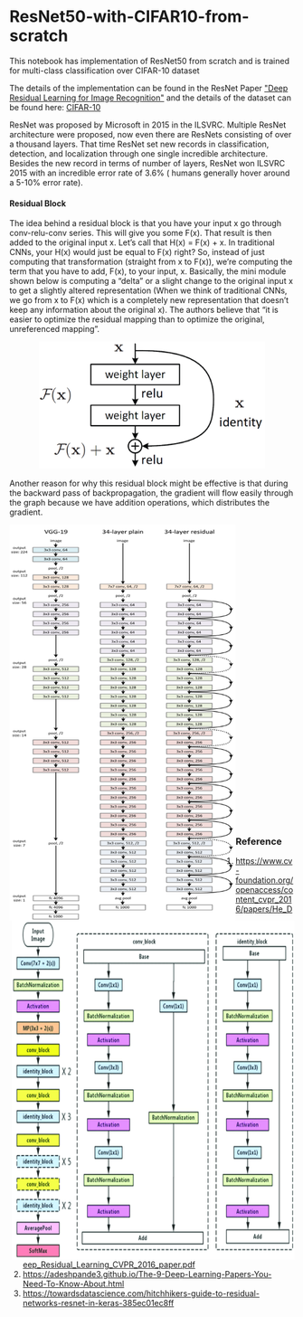 # ResNet50-with-CIFAR10-from-scratch

This notebook has implementation of ResNet50 from scratch and is trained for multi-class classification over CIFAR-10 dataset 

The details of the implementation can be found in the ResNet Paper ["Deep Residual Learning for Image Recognition"](https://www.cv-foundation.org/openaccess/content_cvpr_2016/papers/He_Deep_Residual_Learning_CVPR_2016_paper.pdf) and the details of the dataset can be found here: [CIFAR-10](https://www.cs.toronto.edu/~kriz/cifar.html)

ResNet was proposed by Microsoft in 2015 in the ILSVRC. Multiple ResNet architecture were proposed, now even there are ResNets consisting of over a thousand layers. That time ResNet set new records in classification, detection, and localization through one single incredible architecture. Besides the new record in terms of number of layers, ResNet won ILSVRC 2015 with an incredible error rate of 3.6% ( humans generally hover around a 5-10% error rate).

#### Residual Block
The idea behind a residual block is that you have your input x go through conv-relu-conv series. This will give you some F(x). That result is then added to the original input x. Let’s call that H(x) = F(x) + x. In traditional CNNs, your H(x) would just be equal to F(x) right? So, instead of just computing that transformation (straight from x to F(x)), we’re computing the term that you have to add, F(x), to your input, x. Basically, the mini module shown below is computing a “delta” or a slight change to the original input x to get a slightly altered representation (When we think of traditional CNNs, we go from x to F(x) which is a completely new representation that doesn’t keep any information about the original x). The authors believe that “it is easier to optimize the residual mapping than to optimize the original, unreferenced mapping”.

<p align="center"><img src="./images/resnet50_3.png" width="400"> </p>


Another reason for why this residual block might be effective is that during the backward pass of backpropagation, the gradient will flow easily through the graph because we have addition operations, which distributes the gradient.

<img align="left" img src="./images/resnet50_2.png" width="400" height="700"> <img align="right" img src="./images/resnet50_1.png" width="500"  height="600">

<br /><br /><br /><br /><br /><br /><br /><br /><br /><br /><br /><br /><br /><br /><br /><br /><br /><br /><br /><br /><br /><br /><br /><br /><br /><br /><br /><br /><br /><br /><br />

### Reference
1. https://www.cv-foundation.org/openaccess/content_cvpr_2016/papers/He_Deep_Residual_Learning_CVPR_2016_paper.pdf
2. https://adeshpande3.github.io/The-9-Deep-Learning-Papers-You-Need-To-Know-About.html
3. https://towardsdatascience.com/hitchhikers-guide-to-residual-networks-resnet-in-keras-385ec01ec8ff
